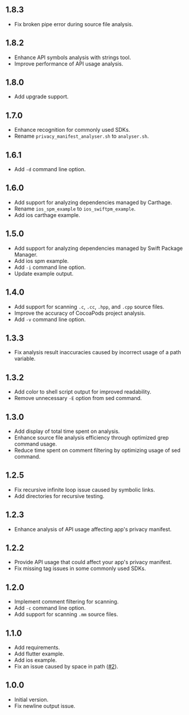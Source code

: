 ## 1.8.3
- Fix broken pipe error during source file analysis.

## 1.8.2
- Enhance API symbols analysis with strings tool.
- Improve performance of API usage analysis.

## 1.8.0
- Add upgrade support.

## 1.7.0
- Enhance recognition for commonly used SDKs.
- Rename `privacy_manifest_analyser.sh` to `analyser.sh`.

## 1.6.1
- Add `-d` command line option.

## 1.6.0
- Add support for analyzing dependencies managed by Carthage.
- Rename `ios_spm_example` to `ios_swiftpm_example`.
- Add ios carthage example.

## 1.5.0
- Add support for analyzing dependencies managed by Swift Package Manager.
- Add ios spm example.
- Add `-i` command line option.
- Update example output.

## 1.4.0
- Add support for scanning `.c`, `.cc`, `.hpp`, and `.cpp` source files.
- Improve the accuracy of CocoaPods project analysis.
- Add `-v` command line option.

## 1.3.3
- Fix analysis result inaccuracies caused by incorrect usage of a path variable.

## 1.3.2
- Add color to shell script output for improved readability.
- Remove unnecessary `-E` option from sed command.

## 1.3.0
- Add display of total time spent on analysis.
- Enhance source file analysis efficiency through optimized grep command usage.
- Reduce time spent on comment filtering by optimizing usage of sed command.

## 1.2.5
- Fix recursive infinite loop issue caused by symbolic links.
- Add directories for recursive testing.

## 1.2.3
- Enhance analysis of API usage affecting app's privacy manifest.

## 1.2.2
- Provide API usage that could affect your app's privacy manifest.
- Fix missing tag issues in some commonly used SDKs.

## 1.2.0
- Implement comment filtering for scanning.
- Add `-c` command line option.
- Add support for scanning `.mm` source files.

## 1.1.0
- Add requirements.
- Add flutter example.
- Add ios example.
- Fix an issue caused by space in path ([#2](https://github.com/crasowas/app_store_required_privacy_manifest_analyser/issues/2)).

## 1.0.0
- Initial version.
- Fix newline output issue.